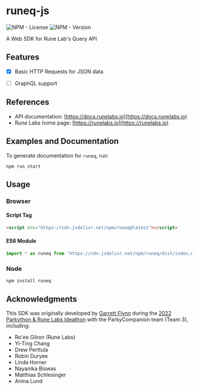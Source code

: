 # runeq-js

![NPM - License](https://img.shields.io/npm/l/runeq?color=blue)
![NPM - Version](https://img.shields.io/npm/v/runeq)
<!-- [![Documentation Status](https://readthedocs.org/projects/runeq/badge/?version=latest)](https://runeq.readthedocs.io/en/latest/?badge=latest)
[![CircleCI Status](https://circleci.com/gh/rune-labs/runeq-python.svg?style=shield)](https://app.circleci.com/pipelines/gh/rune-labs/runeq-python) -->

A Web SDK for Rune Lab's Query API

## Features
- [x] Basic HTTP Requests for JSON data
- [ ] GraphQL support


## References
<!-- * Library documentation: [https://runeq.readthedocs.io/en/latest](https://runeq.readthedocs.io/en/latest) -->
* API documentation: [https://docs.runelabs.io](https://docs.runelabs.io)
* Rune Labs home page: [https://runelabs.io](https://runelabs.io)

## Examples and Documentation
To generate documentation for `runeq`, run:
```basn
npm run start
```

## Usage
### Browser
#### Script Tag
```html
<script src="https://cdn.jsdelivr.net/npm/runeq@latest"></script>
```

#### ES6 Module
```js
import * as runeq from 'https://cdn.jsdelivr.net/npm/runeq/dist/index.esm.js'
```

### Node
```basn
npm install runeq
```


## Acknowledgments
This SDK was originally developed by [Garrett Flynn](https://github.com/garrettmflynn) during the [2022 Parkython & Rune Labs Ideathon](https://www.eventbrite.com/e/parkython-rune-labs-ideathon-tickets-311790803687) with the ParkyCompanion team (Team 3), including: 
- Ro'ee Gilron (Rune Labs)
- Yi-Ting Chang
- Drew Perttula
- Robin Duryee
- Linda Horner
- Nayanika Biswas
- Matthias Schlesinger
- Anina Lund